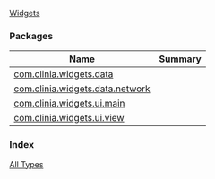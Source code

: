 [Widgets](./index.md)

### Packages

| Name | Summary |
|---|---|
| [com.clinia.widgets.data](com.clinia.widgets.data/index.md) |  |
| [com.clinia.widgets.data.network](com.clinia.widgets.data.network/index.md) |  |
| [com.clinia.widgets.ui.main](com.clinia.widgets.ui.main/index.md) |  |
| [com.clinia.widgets.ui.view](com.clinia.widgets.ui.view/index.md) |  |

### Index

[All Types](alltypes/index.md)
